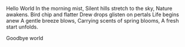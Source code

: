 Hello World
In the morning mist,
Silent hills stretch to the sky,
Nature awakens.
Bird chip and flatter
Drew drops glisten on pertals
Life begins anew
A gentle breeze blows,
Carrying scents of spring blooms,
A fresh start unfolds.



Goodbye world
